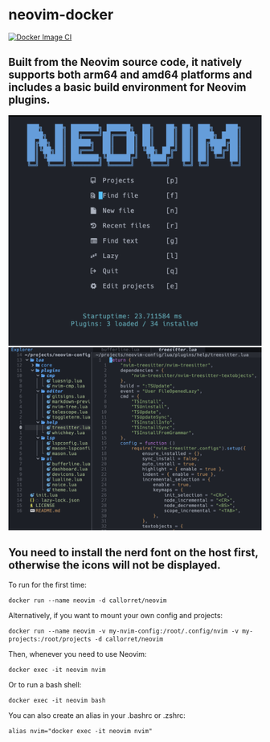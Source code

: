 # neovim-docker
[![Docker Image CI](https://github.com/CallOrRet/neovim-docker/actions/workflows/docker-image.yml/badge.svg)](https://github.com/CallOrRet/neovim-docker/actions/workflows/docker-image.yml)
## Built from the Neovim source code, it natively supports both arm64 and amd64 platforms and includes a basic build environment for Neovim plugins.

![](./img/example.png)
![](./img/example1.png)

## You need to install the nerd font on the host first, otherwise the icons will not be displayed.

To run for the first time:
```
docker run --name neovim -d callorret/neovim
```
Alternatively, if you want to mount your own config and projects:
```
docker run --name neovim -v my-nvim-config:/root/.config/nvim -v my-projects:/root/projects -d callorret/neovim
```

Then, whenever you need to use Neovim:
```
docker exec -it neovim nvim
```
Or to run a bash shell:
```
docker exec -it neovim bash
```

You can also create an alias in your .bashrc or .zshrc:
```
alias nvim="docker exec -it neovim nvim"
```
